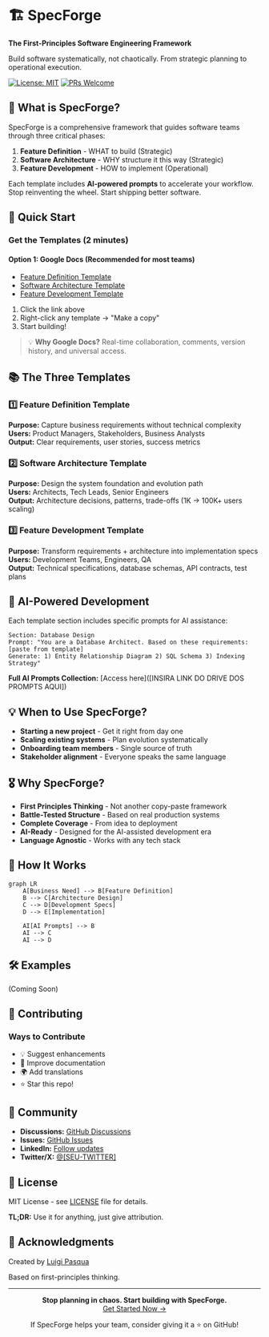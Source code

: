 # 🏗️ SpecForge

**The First-Principles Software Engineering Framework**

Build software systematically, not chaotically. From strategic planning to operational execution.

[![License: MIT](https://img.shields.io/badge/License-MIT-yellow.svg)](https://opensource.org/licenses/MIT)
[![PRs Welcome](https://img.shields.io/badge/PRs-welcome-brightgreen.svg)](http://makeapullrequest.com)

## 🎯 What is SpecForge?

SpecForge is a comprehensive framework that guides software teams through three critical phases:

1. **Feature Definition** - WHAT to build (Strategic)
2. **Software Architecture** - WHY structure it this way (Strategic) 
3. **Feature Development** - HOW to implement (Operational)

Each template includes **AI-powered prompts** to accelerate your workflow. Stop reinventing the wheel. Start shipping better software.

## 🚀 Quick Start

### Get the Templates (2 minutes)

#### Option 1: Google Docs (Recommended for most teams)
- [Feature Definition Template](https://docs.google.com/document/d/1Mw11NHEW-Mg9vxSUI0ZSeL56rcB1L3xc02XeLJXRodg/edit?usp=sharing)
- [Software Architecture Template](https://docs.google.com/document/d/1QLyj5UjErclv9mEDR8vJL4O2chYJ_WCuGMczHD4NwHQ/edit?usp=sharing)
- [Feature Development Template](https://docs.google.com/document/d/1HfRFrOa5YShJk7XnctxF2a_jEKZ9qi_vuIr486SRVeo/edit?usp=sharing)

1. Click the link above
2. Right-click any template → "Make a copy"
3. Start building!

> 💡 **Why Google Docs?** Real-time collaboration, comments, version history, and universal access.

## 📚 The Three Templates

### 1️⃣ Feature Definition Template
**Purpose:** Capture business requirements without technical complexity  
**Users:** Product Managers, Stakeholders, Business Analysts  
**Output:** Clear requirements, user stories, success metrics  

### 2️⃣ Software Architecture Template  
**Purpose:** Design the system foundation and evolution path  
**Users:** Architects, Tech Leads, Senior Engineers  
**Output:** Architecture decisions, patterns, trade-offs (1K → 100K+ users scaling)  

### 3️⃣ Feature Development Template
**Purpose:** Transform requirements + architecture into implementation specs  
**Users:** Development Teams, Engineers, QA  
**Output:** Technical specifications, database schemas, API contracts, test plans  

## 🤖 AI-Powered Development

Each template section includes specific prompts for AI assistance:

```example
Section: Database Design
Prompt: "You are a Database Architect. Based on these requirements: [paste from template]
Generate: 1) Entity Relationship Diagram 2) SQL Schema 3) Indexing Strategy"
```

**Full AI Prompts Collection:** [Access here]([INSIRA LINK DO DRIVE DOS PROMPTS AQUI])

## 💡 When to Use SpecForge?

- **Starting a new project** - Get it right from day one
- **Scaling existing systems** - Plan evolution systematically  
- **Onboarding team members** - Single source of truth
- **Stakeholder alignment** - Everyone speaks the same language

## 🎖️ Why SpecForge?

- **First Principles Thinking** - Not another copy-paste framework
- **Battle-Tested Structure** - Based on real production systems
- **Complete Coverage** - From idea to deployment
- **AI-Ready** - Designed for the AI-assisted development era
- **Language Agnostic** - Works with any tech stack

## 📖 How It Works

```mermaid
graph LR
    A[Business Need] --> B[Feature Definition]
    B --> C[Architecture Design]
    C --> D[Development Specs]
    D --> E[Implementation]
    
    AI[AI Prompts] --> B
    AI --> C
    AI --> D
```

## 🛠️ Examples
(Coming Soon)

## 🤝 Contributing

### Ways to Contribute
- 💡 Suggest enhancements
- 📝 Improve documentation
- 🌍 Add translations
- ⭐ Star this repo!

## 💬 Community

- **Discussions:** [GitHub Discussions](https://github.com/[SEU-USERNAME]/specforge/discussions)
- **Issues:** [GitHub Issues](https://github.com/[SEU-USERNAME]/specforge/issues)
- **LinkedIn:** [Follow updates]([SEU-LINKEDIN])
- **Twitter/X:** [@[SEU-TWITTER]]([SEU-TWITTER])

## 📜 License

MIT License - see [LICENSE](./LICENSE) file for details.

**TL;DR:** Use it for anything, just give attribution.

## 🙏 Acknowledgments

Created by <a href='https://github.com/LuigiPasqua'> Luigi Pasqua </a>

Based on first-principles thinking.

---

<p align="center">
  <strong>Stop planning in chaos. Start building with SpecForge.</strong>
  <br>
  <a href="[INSIRA LINK DO DRIVE AQUI]">Get Started Now →</a>
</p>

<p align="center">
  If SpecForge helps your team, consider giving it a ⭐ on GitHub!
</p>
